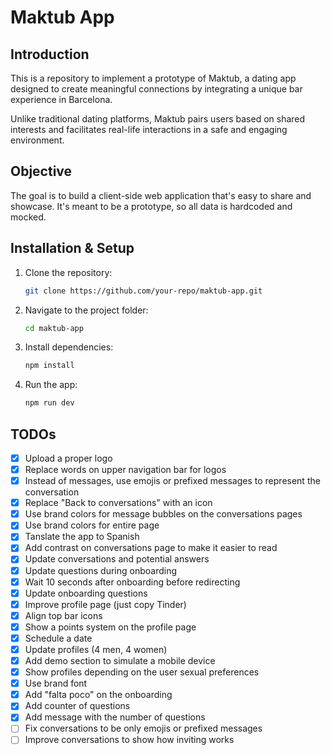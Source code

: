 # Maktub App

## Introduction

This is a repository to implement a prototype of Maktub, a dating app designed to create meaningful connections by integrating a unique bar experience in Barcelona.&#x20;

Unlike traditional dating platforms, Maktub pairs users based on shared interests and facilitates real-life interactions in a safe and engaging environment.

## Objective

The goal is to build a client-side web application that's easy to share and showcase. It's meant to be a prototype, so all data is hardcoded and mocked.

## Installation & Setup

1. Clone the repository:
   ```bash
   git clone https://github.com/your-repo/maktub-app.git
   ```
2. Navigate to the project folder:
   ```bash
   cd maktub-app
   ```
3. Install dependencies:
   ```bash
   npm install
   ```
4. Run the app:
   ```bash
   npm run dev
   ```

## TODOs
- [x] Upload a proper logo
- [x] Replace words on upper navigation bar for logos
- [x] Instead of messages, use emojis or prefixed messages to represent the conversation
- [x] Replace "Back to conversations" with an icon
- [x] Use brand colors for message bubbles on the conversations pages 
- [x] Use brand colors for entire page 
- [x] Tanslate the app to Spanish
- [x] Add contrast on conversations page to make it easier to read
- [x] Update conversations and potential answers
- [x] Update questions during onboarding
- [x] Wait 10 seconds after onboarding before redirecting
- [x] Update onboarding questions
- [x] Improve profile page (just copy Tinder)
- [x] Align top bar icons
- [x] Show a points system on the profile page
- [x] Schedule a date
- [x] Update profiles (4 men, 4 women)
- [x] Add demo section to simulate a mobile device
- [x] Show profiles depending on the user sexual preferences
- [x] Use brand font
- [x] Add "falta poco" on the onboarding
- [x] Add counter of questions
- [x] Add message with the number of questions
- [ ] Fix conversations to be only emojis or prefixed messages
- [ ] Improve conversations to show how inviting works
